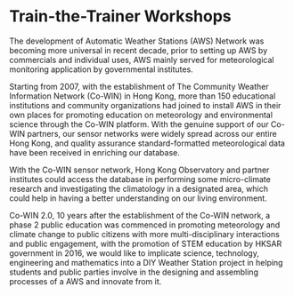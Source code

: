 # Train-the-Trainer Workshops
The development of Automatic Weather Stations (AWS) Network was becoming more universal 
in recent decade, prior to setting up AWS by commercials and individual uses, AWS mainly 
served for meteorological monitoring application by governmental institutes.

Starting from 2007, with the establishment of The Community Weather Information Network 
(Co-WIN) in Hong Kong, more than 150 educational institutions and community organizations 
had joined to install AWS in their own places for promoting education on meteorology and 
environmental science through the Co-WIN platform. With the genuine support of our Co-WIN 
partners, our sensor networks were widely spread across our entire Hong Kong, and quality 
assurance standard-formatted meteorological data have been received in enriching our 
database. 

With the Co-WIN sensor network, Hong Kong Observatory and partner institutes could access 
the database in performing some micro-climate research and investigating the climatology 
in a designated area, which could help in having a better understanding on our living 
environment.

Co-WIN 2.0, 10 years after the establishment of the Co-WIN network, a phase 2 public
education was commenced in promoting meteorology and climate change to public citizens 
with more multi-disciplinary interactions and public engagement, with the promotion of 
STEM education by HKSAR government in 2016, we would like to implicate science, 
technology, engineering and mathematics into a DIY Weather Station project in helping 
students and public parties involve in the designing and assembling processes of a AWS 
and innovate from it.
